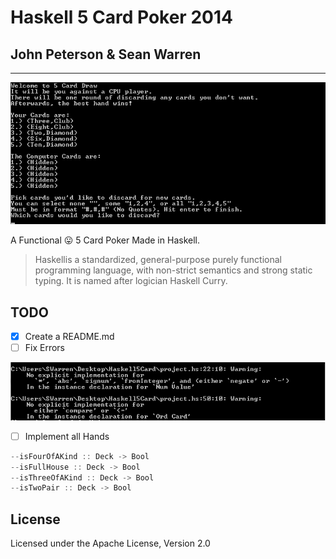 # Haskell 5 Card Poker 2014
## John Peterson & Sean Warren 
----
![The Main Screen](https://raw.githubusercontent.com/SMWARREN/Haskell5Card/master/images/main.jpg)

A Functional :stuck_out_tongue: 5 Card Poker Made in Haskell.
> Haskellis a standardized, general-purpose purely functional programming language, with non-strict semantics and strong static typing. It is named after logician Haskell Curry.


## TODO
- [x] Create a README.md
- [ ] Fix Errors

![The Errors](https://raw.githubusercontent.com/SMWARREN/Haskell5Card/master/images/errors.jpg)
- [ ] Implement all Hands
```javascript
--isFourOfAKind :: Deck -> Bool
--isFullHouse :: Deck -> Bool
--isThreeOfAKind :: Deck -> Bool
--isTwoPair :: Deck -> Bool
```


License
-------
Licensed under the Apache License, Version 2.0
